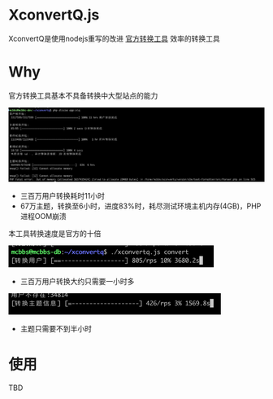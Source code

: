 # XconvertQ.js

XconvertQ是使用nodejs重写的改进 [官方转换工具](https://discuz.com/docs/Discuzto.html) 效率的转换工具 

# Why

官方转换工具基本不具备转换中大型站点的能力

![xconvertq-php](doc/xconvertq-php.jpg)
 - 三百万用户转换耗时11小时
 - 67万主题，转换至6小时，进度83%时，耗尽测试环境主机内存(4GB)，PHP进程OOM崩溃

本工具转换速度是官方的十倍

![xconvertq.js](doc/xconvertq.js.png)
 - 三百万用户转换大约只需要一小时多

![thread](doc/xconvertq.js-thread.png)
 - 主题只需要不到半小时

# 使用

 TBD
